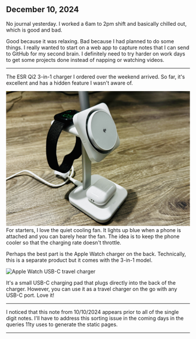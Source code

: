## December 10, 2024

No journal yesterday. I worked a 6am to 2pm shift and basically chilled out, which is good and bad.

Good because it was relaxing. Bad because I had planned to do some things. I really wanted to start on a web app to capture notes that I can send to GitHub for my second brain. I definitely need to try harder on work days to get some projects done instead of napping or watching videos.

---

The ESR Qi2 3-in-1 charger I ordered over the weekend arrived. So far, it's excellent and has a hidden feature I wasn't aware of. 

![ESK charger](../../../Images/Qi2_charger.JPG)
For starters, I love the quiet cooling fan. It lights up blue when a phone is attached and you can barely hear the fan. The idea is to keep the phone cooler so that the charging rate doesn't throttle. 

Perhaps the best part is the Apple Watch charger on the back. Technically, this is a separate product but it comes with the 3-in-1 model. 

![Apple Watch USB-C travel charger](../../../Images/Watch_charger.JPG)

It's a small USB-C charging pad that plugs directly into the back of the charger. However, you can use it as a travel charger on the go with any USB-C port. Love it! 

---

I noticed that this note from 10/10/2024 appears prior to all of the single digit notes. I'll have to address this sorting issue in the coming days in the queries 11ty uses to generate the static pages.

___



